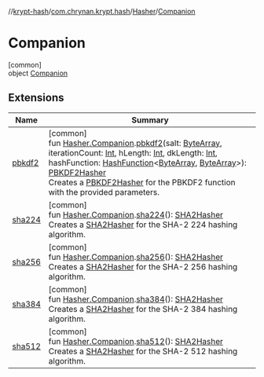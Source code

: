//[krypt-hash](../../../../index.md)/[com.chrynan.krypt.hash](../../index.md)/[Hasher](../index.md)/[Companion](index.md)

# Companion

[common]\
object [Companion](index.md)

## Extensions

| Name | Summary |
|---|---|
| [pbkdf2](../../../com.chrynan.krypt.hash.pbkdf/pbkdf2.md) | [common]<br>fun [Hasher.Companion](index.md).[pbkdf2](../../../com.chrynan.krypt.hash.pbkdf/pbkdf2.md)(salt: [ByteArray](https://kotlinlang.org/api/latest/jvm/stdlib/kotlin/-byte-array/index.html), iterationCount: [Int](https://kotlinlang.org/api/latest/jvm/stdlib/kotlin/-int/index.html), hLength: [Int](https://kotlinlang.org/api/latest/jvm/stdlib/kotlin/-int/index.html), dkLength: [Int](https://kotlinlang.org/api/latest/jvm/stdlib/kotlin/-int/index.html), hashFunction: [HashFunction](../../../../../krypt-core/krypt-core/com.chrynan.krypt.core/-hash-function/index.md)&lt;[ByteArray](https://kotlinlang.org/api/latest/jvm/stdlib/kotlin/-byte-array/index.html), [ByteArray](https://kotlinlang.org/api/latest/jvm/stdlib/kotlin/-byte-array/index.html)&gt;): [PBKDF2Hasher](../../../com.chrynan.krypt.hash.pbkdf/-p-b-k-d-f2-hasher/index.md)<br>Creates a [PBKDF2Hasher](../../../com.chrynan.krypt.hash.pbkdf/-p-b-k-d-f2-hasher/index.md) for the PBKDF2 function with the provided parameters. |
| [sha224](../../../com.chrynan.krypt.hash.sha/sha224.md) | [common]<br>fun [Hasher.Companion](index.md).[sha224](../../../com.chrynan.krypt.hash.sha/sha224.md)(): [SHA2Hasher](../../../com.chrynan.krypt.hash.sha/-s-h-a2-hasher/index.md)<br>Creates a [SHA2Hasher](../../../com.chrynan.krypt.hash.sha/-s-h-a2-hasher/index.md) for the SHA-2 224 hashing algorithm. |
| [sha256](../../../com.chrynan.krypt.hash.sha/sha256.md) | [common]<br>fun [Hasher.Companion](index.md).[sha256](../../../com.chrynan.krypt.hash.sha/sha256.md)(): [SHA2Hasher](../../../com.chrynan.krypt.hash.sha/-s-h-a2-hasher/index.md)<br>Creates a [SHA2Hasher](../../../com.chrynan.krypt.hash.sha/-s-h-a2-hasher/index.md) for the SHA-2 256 hashing algorithm. |
| [sha384](../../../com.chrynan.krypt.hash.sha/sha384.md) | [common]<br>fun [Hasher.Companion](index.md).[sha384](../../../com.chrynan.krypt.hash.sha/sha384.md)(): [SHA2Hasher](../../../com.chrynan.krypt.hash.sha/-s-h-a2-hasher/index.md)<br>Creates a [SHA2Hasher](../../../com.chrynan.krypt.hash.sha/-s-h-a2-hasher/index.md) for the SHA-2 384 hashing algorithm. |
| [sha512](../../../com.chrynan.krypt.hash.sha/sha512.md) | [common]<br>fun [Hasher.Companion](index.md).[sha512](../../../com.chrynan.krypt.hash.sha/sha512.md)(): [SHA2Hasher](../../../com.chrynan.krypt.hash.sha/-s-h-a2-hasher/index.md)<br>Creates a [SHA2Hasher](../../../com.chrynan.krypt.hash.sha/-s-h-a2-hasher/index.md) for the SHA-2 512 hashing algorithm. |
